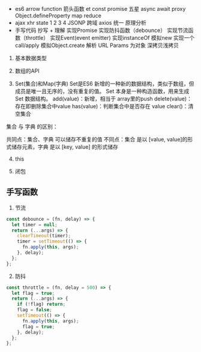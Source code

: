 - es6
      arrow function 箭头函数
      et const 
      promise 五星
      async await
      proxy
      Object.defineProperty
      map reduce
- ajax
      xhr  state  1 2 3 4
      JSONP  跨域
      axios  统一  原理分析
- 手写代码
      抄写 + 理解
      实现Promise
      实现防抖函数（debounce）
      实现节流函数（throttle）
      实现Event(event emitter)
      实现instanceOf
      模拟new
      实现一个call/apply
      模拟Object.create
      解析 URL Params 为对象
      深拷贝浅拷贝

1. 基本数据类型

2. 数组的API

3. Set(集合)和Map(字典)
  Set是ES6 新增的一种新的数据结构，类似于数组，但成员是唯一且无序的，没有重复的值。
  Set 本身是一种构造函数，用来生成 Set 数据结构。
  add(value)：新增，相当于 array里的push
  delete(value)：存在即删除集合中value
  has(value)：判断集合中是否存在 value
  clear()：清空集合

  集合 与 字典 的区别：

  共同点：集合、字典 可以储存不重复的值
  不同点：集合 是以 [value, value]的形式储存元素，字典 是以 [key, value] 的形式储存

4. this

5. 闭包

##  手写函数

1. 节流
```js
const debounce = (fn, delay) => {
  let timer = null;
  return (...args) => {
    clearTimeout(timer);
    timer = setTimeout(() => {
      fn.apply(this, args);
    }, delay);
  };
};
```

2. 防抖
```js
const throttle = (fn, delay = 500) => {
  let flag = true;
  return (...args) => {
    if (!flag) return;
    flag = false;
    setTimeout(() => {
      fn.apply(this, args);
      flag = true;
    }, delay);
  };
};
```